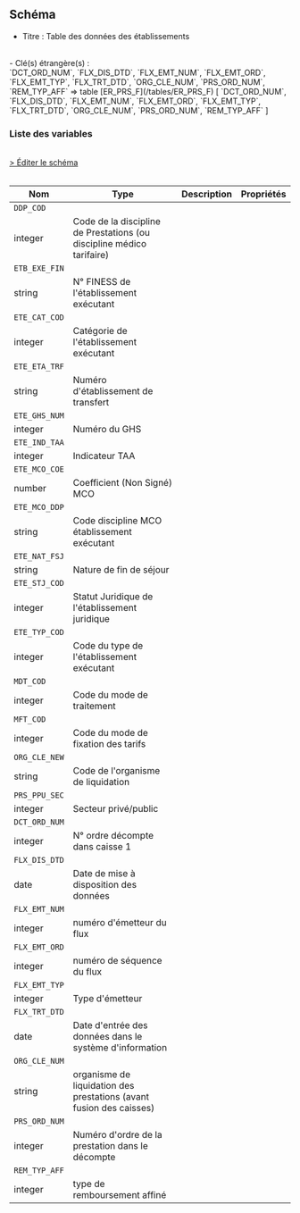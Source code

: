 ## Schéma

- Titre : Table des données des établissements
<br />
- Clé(s) étrangère(s) : <br />
`DCT_ORD_NUM`, `FLX_DIS_DTD`, `FLX_EMT_NUM`, `FLX_EMT_ORD`, `FLX_EMT_TYP`, `FLX_TRT_DTD`, `ORG_CLE_NUM`, `PRS_ORD_NUM`, `REM_TYP_AFF` => table [ER_PRS_F](/tables/ER_PRS_F) [ `DCT_ORD_NUM`, `FLX_DIS_DTD`, `FLX_EMT_NUM`, `FLX_EMT_ORD`, `FLX_EMT_TYP`, `FLX_TRT_DTD`, `ORG_CLE_NUM`, `PRS_ORD_NUM`, `REM_TYP_AFF` ]<br />

### Liste des variables
<br />
<div>
    <a href="https://gitlab.com/healthdatahub/schema-snds/edit/master/schemas/DCIR/ER_ETE_F.json"  
    arget="_blank" rel="noopener noreferrer">> Éditer le schéma</a>
    <OutboundLink />
</div>
<br />

Nom|Type|Description|Propriétés
-|-|-|-
`DDP_COD`|
integer|Code de la discipline de Prestations (ou discipline médico tarifaire)||
`ETB_EXE_FIN`|
string|N° FINESS de l&#x27;établissement exécutant||
`ETE_CAT_COD`|
integer|Catégorie de l&#x27;établissement exécutant||
`ETE_ETA_TRF`|
string|Numéro d&#x27;établissement de transfert||
`ETE_GHS_NUM`|
integer|Numéro du GHS||
`ETE_IND_TAA`|
integer|Indicateur TAA||
`ETE_MCO_COE`|
number|Coefficient (Non Signé) MCO||
`ETE_MCO_DDP`|
string|Code discipline MCO établissement exécutant||
`ETE_NAT_FSJ`|
string|Nature de fin de séjour||
`ETE_STJ_COD`|
integer|Statut Juridique de l&#x27;établissement juridique||
`ETE_TYP_COD`|
integer|Code du type de l&#x27;établissement exécutant||
`MDT_COD`|
integer|Code du mode de traitement||
`MFT_COD`|
integer|Code du mode de fixation des tarifs||
`ORG_CLE_NEW`|
string|Code de l&#x27;organisme de liquidation||
`PRS_PPU_SEC`|
integer|Secteur privé/public||
`DCT_ORD_NUM`|
integer|N° ordre décompte dans caisse                      1||
`FLX_DIS_DTD`|
date|Date de mise à disposition des données||
`FLX_EMT_NUM`|
integer|numéro d&#x27;émetteur du flux||
`FLX_EMT_ORD`|
integer|numéro de séquence du flux||
`FLX_EMT_TYP`|
integer|Type d&#x27;émetteur||
`FLX_TRT_DTD`|
date|Date d&#x27;entrée des données dans le système d&#x27;information||
`ORG_CLE_NUM`|
string|organisme de liquidation des prestations (avant fusion des caisses)||
`PRS_ORD_NUM`|
integer|Numéro d&#x27;ordre de la prestation dans le décompte||
`REM_TYP_AFF`|
integer|type de remboursement affiné||

